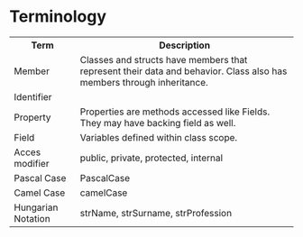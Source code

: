 # Terminology

<table class="tg">
  <tr>
    <th class="tg-yw4l">Term</th>
    <th class="tg-yw4l">Description</th>
  </tr>
  <tr>
    <td class="tg-9hbo">Member</td>
    <td class="tg-yw4l">Classes and structs have members that represent their data and behavior. Class also has members through inheritance.</td>
  </tr>
  <tr>
    <td class="tg-9hbo">Identifier</td>
    <td class="tg-yw4l"></td>
  </tr>
  <tr>
    <td class="tg-9hbo">Property</td>
    <td class="tg-yw4l">Properties are methods accessed like Fields. They may have backing field as well.</td>
  </tr>
  <tr>
    <td class="tg-9hbo">Field</td>
    <td class="tg-yw4l">Variables defined within class scope.</td>
  </tr>
  <tr>
    <td class="tg-9hbo">Acces modifier</td>
    <td class="tg-yw4l">public, private, protected, internal</td>
  </tr>
  <tr>
    <td class="tg-9hbo">Pascal Case</td>
    <td class="tg-yw4l">PascalCase</td>
  </tr>
  <tr>
    <td class="tg-9hbo">Camel Case</td>
    <td class="tg-yw4l">camelCase</td>
  </tr>
  <tr>
    <td class="tg-9hbo">Hungarian Notation</td>
    <td class="tg-yw4l">strName, strSurname, strProfession</td>
  </tr>
</table>

<div style="page-break-after: always;"></div>